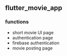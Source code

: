 ## flutter_movie_app
### functions
- short movie UI page
- authentication page
 - firebase authentication
- movie posting page
